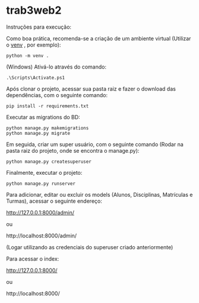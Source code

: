 # trab3web2

Instruções para execução:

Como boa prática, recomenda-se a criação de um ambiente virtual (Utilizar o [venv](https://docs.python.org/pt-br/3/library/venv.html) , por exemplo):

```
python -m venv .
```

(Windows) Ativá-lo através do comando:

```
.\Scripts\Activate.ps1
```

Após clonar o projeto, acessar sua pasta raiz e fazer o download das dependências, com o seguinte comando:

```
pip install -r requirements.txt
```

Executar as migrations do BD:

```
python manage.py makemigrations
python manage.py migrate
```
Em seguida, criar um super usuário, com o seguinte comando (Rodar na pasta raiz do projeto, onde se encontra o manage.py):

```
python manage.py createsuperuser
```
Finalmente, executar o projeto:

```
python manage.py runserver
```
Para adicionar, editar ou excluir os models (Alunos, Disciplinas, Matrículas e Turmas), acessar o seguinte endereço:

http://127.0.0.1:8000/admin/

ou

http://localhost:8000/admin/

(Logar utilizando as credenciais do superuser criado anteriormente)

Para acessar o index:

http://127.0.0.1:8000/

ou

http://localhost:8000/
